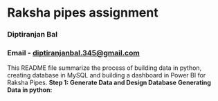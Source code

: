 # Raksha pipes assignment
### **Diptiranjan Bal**
### **Email - diptiranjanbal.345@gmail.com**
This README file summarize the process of building data in python, creating database in MySQL and building a dashboard in Power BI for Raksha Pipes. 
**Step 1: Generate Data and Design Database**
**Generating Data in python:**


